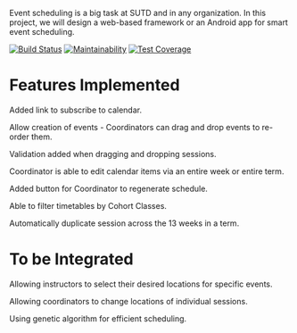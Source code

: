 Event scheduling is a big task at SUTD and in any organization. In this project, we will design a web-based framework or an Android app for smart event scheduling.

[![Build Status](https://travis-ci.org/causztic/smart-events.svg?branch=master)](https://travis-ci.org/causztic/smart-events)
[![Maintainability](https://api.codeclimate.com/v1/badges/517471ecad1083fbb8b6/maintainability)](https://codeclimate.com/github/causztic/smart-events/maintainability)
[![Test Coverage](https://api.codeclimate.com/v1/badges/517471ecad1083fbb8b6/test_coverage)](https://codeclimate.com/github/causztic/smart-events/test_coverage)

<h1>Features Implemented</h1>
<p> Added link to subscribe to calendar. </p>
<p> Allow creation of events - Coordinators can drag and drop events to re-order them. </p>
<p> Validation added when dragging and dropping sessions. </p>
<p> Coordinator is able to edit calendar items via an entire week or entire term. </p>
<p> Added button for Coordinator to regenerate schedule. </p>
<p> Able to filter timetables by Cohort Classes. </p>
<p> Automatically duplicate session across the 13 weeks in a term. </p>


<h1>To be Integrated</h1>

<p> Allowing instructors to select their desired locations for specific events. </p>
<p> Allowing coordinators to change locations of individual sessions. </p>
<p> Using genetic algorithm for efficient scheduling. </p>


